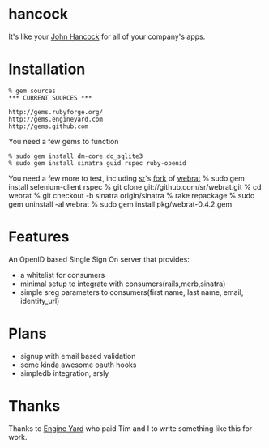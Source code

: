 hancock
=======

It's like your [John Hancock][johnhancock] for all of your company's apps.

Installation
============
    % gem sources
    *** CURRENT SOURCES ***

    http://gems.rubyforge.org/
    http://gems.engineyard.com
    http://gems.github.com

You need a few gems to function

    % sudo gem install dm-core do_sqlite3
    % sudo gem install sinatra guid rspec ruby-openid

You need a few more to test, including [sr][sr]'s [fork][srfork] of [webrat][webrat]
    % sudo gem install selenium-client rspec
    % git clone git://github.com/sr/webrat.git
    % cd webrat
    % git checkout -b sinatra origin/sinatra
    % rake repackage
    % sudo gem uninstall -aI webrat
    % sudo gem install pkg/webrat-0.4.2.gem

Features
========
An OpenID based Single Sign On server that provides:

* a whitelist for consumers
* minimal setup to integrate with consumers(rails,merb,sinatra)
* simple sreg parameters to consumers(first name, last name, email, identity_url)

Plans
=====
* signup with email based validation
* some kinda awesome oauth hooks
* simpledb integration, srsly

Thanks
======
Thanks to [Engine Yard][ey] who paid Tim and I to write something like this for work.

[johnhancock]: http://www.urbandictionary.com/define.php?term=john+hancock
[ey]: http://www.engineyard.com/
[sr]: http://github.com/sr
[srfork]: http://github.com/sr/webrat/tree/sinatra
[webrat]: http://github.com/brynary/webrat
